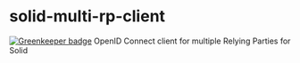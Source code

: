 # solid-multi-rp-client

[![Greenkeeper badge](https://badges.greenkeeper.io/solid/solid-multi-rp-client.svg)](https://greenkeeper.io/)
OpenID Connect client for multiple Relying Parties for Solid
